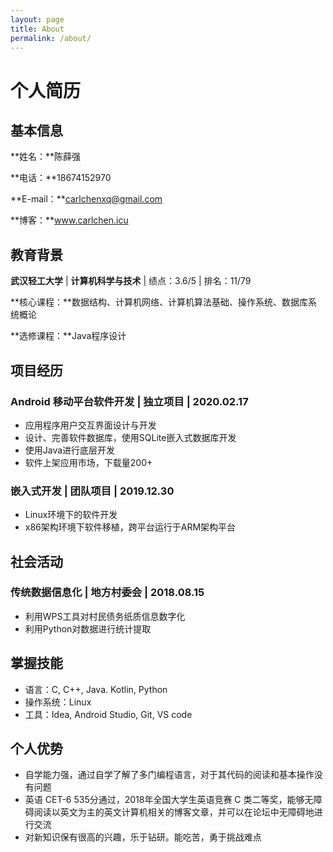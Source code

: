 ```yaml
---
layout: page
title: About
permalink: /about/
---
```


# 个人简历

## 基本信息

**姓名：**陈薛强

**电话：**18674152970

**E-mail：**carlchenxq@gmail.com

**博客：**www.carlchen.icu

## 教育背景

**武汉轻工大学** | **计算机科学与技术** | 绩点：3.6/5 | 排名：11/79

**核心课程：**数据结构、计算机网络、计算机算法基础、操作系统、数据库系统概论

**选修课程：**Java程序设计

## 项目经历

### **Android 移动平台软件开发** | 独立项目 | 2020.02.17

* 应用程序用户交互界面设计与开发
* 设计、完善软件数据库，使用SQLite嵌入式数据库开发
* 使用Java进行底层开发
* 软件上架应用市场，下载量200+

### 嵌入式开发 | 团队项目 | 2019.12.30

* Linux环境下的软件开发
* x86架构环境下软件移植，跨平台运行于ARM架构平台

## 社会活动

### 传统数据信息化 | 地方村委会 | 2018.08.15

* 利用WPS工具对村民债务纸质信息数字化
* 利用Python对数据进行统计提取

## 掌握技能

* 语言：C, C++, Java. Kotlin, Python
* 操作系统：Linux
* 工具：Idea, Android Studio, Git, VS code

## 个人优势

* 自学能力强，通过自学了解了多门编程语言，对于其代码的阅读和基本操作没有问题
* 英语 CET-6 535分通过，2018年全国大学生英语竞赛 C 类二等奖，能够无障碍阅读以英文为主的英文计算机相关的博客文章，并可以在论坛中无障碍地进行交流
* 对新知识保有很高的兴趣，乐于钻研。能吃苦，勇于挑战难点

